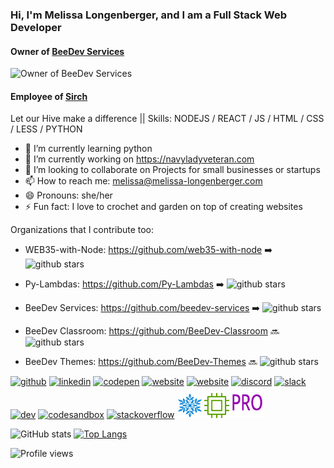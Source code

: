 ### Hi, I'm Melissa Longenberger, and I am a Full Stack Web Developer
#### Owner of <a href="https://github.com/beedev-services">BeeDev Services</a>
![Owner of BeeDev Services](https://images.craftsnherbs.com/beedev-background01.png)
#### Employee of <a href="https://sirchit.org">Sirch</a>


Let our Hive make a difference || Skills: NODEJS / REACT / JS / HTML / CSS / LESS / PYTHON

- 🌱 I’m currently learning python 
- 🔭 I’m currently working on https://navyladyveteran.com 
- 👯 I’m looking to collaborate on Projects for small businesses or startups 
- 📫 How to reach me: melissa@melissa-longenberger.com 
- 😄 Pronouns: she/her 
- ⚡ Fun fact: I love to crochet and garden on top of creating websites 

Organizations that I contribute too:


- WEB35-with-Node: https://github.com/web35-with-node :arrow_right: ![github stars](https://img.shields.io/github/stars/web35-with-node?style=social) 

- Py-Lambdas: https://github.com/Py-Lambdas :arrow_right: ![github stars](https://img.shields.io/github/stars/Py-Lambdas?style=social) 

- BeeDev Services: https://github.com/beedev-services :arrow_right: ![github stars](https://img.shields.io/github/stars/beedev-services?style=social)

- BeeDev Classroom: https://github.com/BeeDev-Classroom :soon: ![github stars](https://img.shields.io/github/stars/BeeDev-Classroom?style=social)

- BeeDev Themes: https://github.com/BeeDev-Themes :soon: ![github stars](https://img.shields.io/github/stars/BeeDev-Themes?style=social)


[<img src='https://cdn.jsdelivr.net/npm/simple-icons@3.0.1/icons/github.svg' alt='github' height='40'>](https://github.com/melissa-24)  [<img src='https://cdn.jsdelivr.net/npm/simple-icons@3.0.1/icons/linkedin.svg' alt='linkedin' height='40'>](https://www.linkedin.com/in/melissa-longenberger/)  [<img src='https://cdn.jsdelivr.net/npm/simple-icons@3.0.1/icons/codepen.svg' alt='codepen' height='40'>](https://codepen.io/WolfsVeteran)  [<img src='https://cdn.jsdelivr.net/npm/simple-icons@3.0.1/icons/icloud.svg' alt='website' height='40'>](https://melissa-longenberger.com)  [<img src='https://cdn.jsdelivr.net/npm/simple-icons@3.0.1/icons/icloud.svg' alt='website' height='40'>](https://beedev-itservices.com)  [<img src='https://cdn.jsdelivr.net/npm/simple-icons@3.0.1/icons/discord.svg' alt='discord' height='40'>](https://discord.gg/A5PSJwp)  [<img src='https://cdn.jsdelivr.net/npm/simple-icons@3.0.1/icons/slack.svg' alt='slack' height='40'>](https://beedev-itservices.slack.com) [<img src='https://cdn.jsdelivr.net/npm/simple-icons@3.0.1/icons/dev-dot-to.svg' alt='dev' height='40'>](https://dev.to/melissa24)  [<img src='https://cdn.jsdelivr.net/npm/simple-icons@3.0.1/icons/codesandbox.svg' alt='codesandbox' height='40'>](https://codesandbox.io/u/melissa-24)  [<img src='https://cdn.jsdelivr.net/npm/simple-icons@3.0.1/icons/stackoverflow.svg' alt='stackoverflow' height='40'>](https://stackoverflow.com/users/13722246)  <a href='https://archiveprogram.github.com/'><img src='https://raw.githubusercontent.com/acervenky/animated-github-badges/master/assets/acbadge.gif' width='40' height='40'></a> <a href='https://docs.github.com/en/developers'><img src='https://raw.githubusercontent.com/acervenky/animated-github-badges/master/assets/devbadge.gif' width='40' height='40'></a> <a href='https://github.com/pricing'><img src='https://raw.githubusercontent.com/acervenky/animated-github-badges/master/assets/pro.gif' width='50' height='50'></a>


![GitHub stats](https://github-readme-stats.vercel.app/api?username=melissa-24&show_icons=true) [![Top Langs](https://github-readme-stats.vercel.app/api/top-langs/?username=melissa-24)](https://github.com/anuraghazra/github-readme-stats)

![Profile views](https://gpvc.arturio.dev/melissa-24)  
